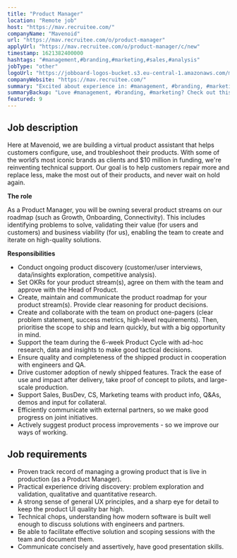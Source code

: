 ```yaml
---
title: "Product Manager"
location: "Remote job"
host: "https://mav.recruitee.com/"
companyName: "Mavenoid"
url: "https://mav.recruitee.com/o/product-manager"
applyUrl: "https://mav.recruitee.com/o/product-manager/c/new"
timestamp: 1621382400000
hashtags: "#management,#branding,#marketing,#sales,#analysis"
jobType: "other"
logoUrl: "https://jobboard-logos-bucket.s3.eu-central-1.amazonaws.com/mavenoid"
companyWebsite: "https://mav.recruitee.com/"
summary: "Excited about experience in: #management, #branding, #marketing? Check out this job post!"
summaryBackup: "Love #management, #branding, #marketing? Check out this job post!"
featured: 9
---
```


## Job description

Here at Mavenoid, we are building a virtual product assistant that helps customers configure, use, and troubleshoot their products. With some of the world’s most iconic brands as clients and $10 million in funding, we're reinventing technical support. Our goal is to help customers repair more and replace less, make the most out of their products, and never wait on hold again.

**The role**

As a Product Manager, you will be owning several product streams on our roadmap (such as Growth, Onboarding, Connectivity). This includes identifying problems to solve, validating their value (for users and customers) and business viability (for us), enabling the team to create and iterate on high-quality solutions.

**Responsibilities**

*   Conduct ongoing product discovery (customer/user interviews, data/insights exploration, competitive analysis).
*   Set OKRs for your product stream(s), agree on them with the team and approve with the Head of Product.
*   Create, maintain and communicate the product roadmap for your product stream(s). Provide clear reasoning for product decisions.
*   Create and collaborate with the team on product one-pagers (clear problem statement, success metrics, high-level requirements). Then, prioritise the scope to ship and learn quickly, but with a big opportunity in mind.
*   Support the team during the 6-week Product Cycle with ad-hoc research, data and insights to make good tactical decisions.
*   Ensure quality and completeness of the shipped product in cooperation with engineers and QA.
*   Drive customer adoption of newly shipped features. Track the ease of use and impact after delivery, take proof of concept to pilots, and large-scale production.
*   Support Sales, BusDev, CS, Marketing teams with product info, Q&As, demos and input for collateral.
*   Efficiently communicate with external partners, so we make good progress on joint initiatives.
*   Actively suggest product process improvements - so we improve our ways of working.

## Job requirements

*   Proven track record of managing a growing product that is live in production (as a Product Manager).
*   Practical experience driving discovery: problem exploration and validation, qualitative and quantitative research.
*   A strong sense of general UX principles, and a sharp eye for detail to keep the product UI quality bar high.
*   Technical chops, understanding how modern software is built well enough to discuss solutions with engineers and partners.
*   Be able to facilitate effective solution and scoping sessions with the team and document them.
*   Communicate concisely and assertively, have good presentation skills.
